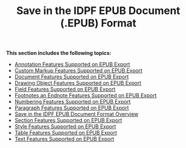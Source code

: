 ﻿---
title: Save in the IDPF EPUB Document (.EPUB) Format
description: "Aspose.Words for Java allows you to work with various features supported when saving to EPUB format."
type: docs
weight: 60
url: /java/save-in-the-idpf-epub-document-epub-format/
---

**This section includes the following topics:** 

- [Annotation Features Supported on EPUB Export](/words/java/annotation-features-supported-on-epub-export/)
- [Custom Markup Features Supported on EPUB Export](/words/java/custom-markup-features-supported-on-epub-export/)
- [Document Features Supported on EPUB Export](/words/java/document-features-supported-on-epub-export/)
- [Drawing Object Features Supported on EPUB Export](/words/java/drawing-object-features-supported-on-epub-export/)
- [Field Features Supported on EPUB Export](/words/java/field-features-supported-on-epub-export/)
- [Footnotes an Endnote Features Supported on EPUB Export](/words/java/footnotes-an-endnote-features-supported-on-epub-export/)
- [Numbering Features Supported on EPUB Export](/words/java/numbering-features-supported-on-epub-export/)
- [Paragraph Features Supported on EPUB Export](/words/java/paragraph-features-supported-on-epub-export/)
- [Save in the IDPF EPUB Document Format Overview](/words/java/save-in-the-idpf-epub-document-format-overview/)
- [Section Features Supported on EPUB Export](/words/java/section-features-supported-on-epub-export/)
- [Style Features Supported on EPUB Export](/words/java/style-features-supported-on-epub-export/)
- [Table Features Supported on EPUB Export](/words/java/table-features-supported-on-epub-export/)
- [Text Features Supported on EPUB Export](/words/java/text-features-supported-on-epub-export/)
